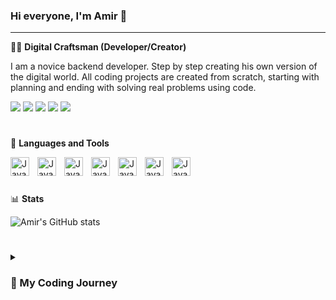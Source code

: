 ### Hi everyone, I'm Amir 👋

---

👨‍💻 **Digital Craftsman (Developer/Creator)**

I am a novice backend developer.  Step by step creating his own version of the digital world. All coding projects are created from scratch, starting with planning and ending with solving real problems using code.

<img src="https://img.shields.io/badge/Gmail-C0C0C0?style=for-the-badge&logo=Gmail&logoColor=FF0000"/>   <img src="https://img.shields.io/badge/Instagram-C0C0C0?style=for-the-badge&logo=Instagram&logoColor=FF1493"/>   <img src="https://img.shields.io/badge/Twitter-C0C0C0?style=for-the-badge&logo=Twitter&logoColor=1E90FF"/>   <img src="https://img.shields.io/badge/Facebook-C0C0C0?style=for-the-badge&logo=Facebook&logoColor=00008B"/>   <img src="https://img.shields.io/badge/Telegram-C0C0C0?style=for-the-badge&logo=Telegram&logoColor=#1E90FF"/>

#

🧰 **Languages and Tools**

<img align="left" alt="Java" width="30px" style="padding-right:10px;" src="https://cdn.jsdelivr.net/gh/devicons/devicon/icons/python/python-original.svg" />
<img align="left" alt="Java" width="30px" style="padding-right:10px;" src="https://cdn.jsdelivr.net/gh/devicons/devicon/icons/django/django-plain.svg" />
<img align="left" alt="Java" width="30px" style="padding-right:10px;" <img src="https://cdn.jsdelivr.net/gh/devicons/devicon/icons/javascript/javascript-original.svg" />
<img align="left" alt="Java" width="30px" style="padding-right:10px;" <img src="https://cdn.jsdelivr.net/gh/devicons/devicon/icons/css3/css3-original.svg" />        
<img align="left" alt="Java" width="30px" style="padding-right:10px;" <img src="https://cdn.jsdelivr.net/gh/devicons/devicon/icons/html5/html5-original.svg" />
<img align="left" alt="Java" width="30px" style="padding-right:10px;" <img src="https://cdn.jsdelivr.net/gh/devicons/devicon/icons/linux/linux-original.svg" />
<img align="left" alt="Java" width="30px" style="padding-right:10px;" <img src="https://cdn.jsdelivr.net/gh/devicons/devicon/icons/github/github-original.svg" />
<br />
          
#

📊 **Stats**

![Amir's GitHub stats](https://github-readme-stats.vercel.app/api?username=liloksi&show_icons=true&theme=gruvbox)

#

<details>
<summary><h3>🚀 My Coding Journey<h3></summary>

I started my coding career as a naive computer science student with a passion to learn everything possible about this programming world - code, games, theory. I went to programming courses in order to increase my knowledge. During the courses, I started studying with Python. Also, without wasting time, I myself am studying Blockchain development with the dream of creating my own Blockchain, and developing it to a global scale.





          
